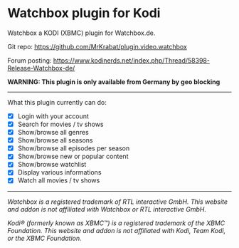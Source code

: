 # Watchbox plugin for Kodi

Watchbox a KODI (XBMC) plugin for Watchbox.de.

Git repo: https://github.com/MrKrabat/plugin.video.watchbox

Forum posting: https://www.kodinerds.net/index.php/Thread/58398-Release-Watchbox-de/

**WARNING: This plugin is only available from Germany by geo blocking**
***

What this plugin currently can do:
- [x] Login with your account
- [x] Search for movies / tv shows
- [x] Show/browse all genres
- [x] Show/browse all seasons
- [x] Show/browse all episodes per season
- [x] Show/browse new or popular content
- [x] Show/browse watchlist
- [x] Display various informations
- [x] Watch all movies / tv shows
***

_Watchbox is a registered trademark of RTL interactive GmbH.
This website and addon is not affiliated with Watchbox or RTL interactive GmbH._

_Kodi® (formerly known as XBMC™) is a registered trademark of the XBMC Foundation.
This website and addon is not affiliated with Kodi, Team Kodi, or the XBMC Foundation._